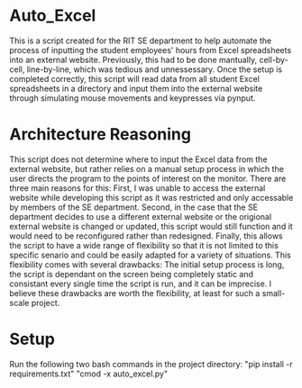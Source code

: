 # Auto_Excel

This is a script created for the RIT SE department to help automate the process of inputting the student employees' hours from Excel spreadsheets into an external website. Previously, this had to be done mantually, cell-by-cell, line-by-line, which was tedious and unnessessary.
Once the setup is completed correctly, this script will read data from all student Excel spreadsheets in a directory and input them into the external website through simulating mouse movements and keypresses via pynput. 

# Architecture Reasoning

This script does not determine where to input the Excel data from the external website, but rather relies on a manual setup process in which the user directs the program to the points of interest on the monitor. There are three main reasons for this: First, I was unable to access the external website while developing this script as it was restricted and only accessable by members of the SE department. Second, in the case that the SE department decides to use a different external website or the origional external website is changed or updated, this script would still function and it would need to be reconfigured rather than redesigned. Finally, this allows the script to have a wide range of flexibility so that it is not limited to this specific senario and could be easily adapted for a variety of situations.
This flexibility comes with several drawbacks: The initial setup process is long, the script is dependant on the screen being completely static and consistant every single time the script is run, and it can be imprecise. I believe these drawbacks are worth the flexibility, at least for such a small-scale project.

# Setup
Run the following two bash commands in the project directory:
"pip install -r requirements.txt"
"cmod -x auto_excel.py"
